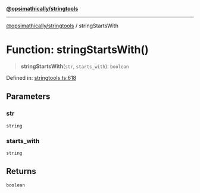 [**@opsimathically/stringtools**](../README.md)

***

[@opsimathically/stringtools](../README.md) / stringStartsWith

# Function: stringStartsWith()

> **stringStartsWith**(`str`, `starts_with`): `boolean`

Defined in: [stringtools.ts:618](https://github.com/opsimathically/stringtools/blob/be6279cb127c5f8c1596ccd40cdd74eea6133fed/src/stringtools.ts#L618)

## Parameters

### str

`string`

### starts\_with

`string`

## Returns

`boolean`
